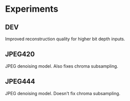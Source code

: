 # Experiments

## DEV
Improved reconstruction quality for higher bit depth inputs.

## JPEG420
JPEG denoising model. Also fixes chroma subsampling.

## JPEG444
JPEG denoising model. Doesn't fix chroma subsampling.
